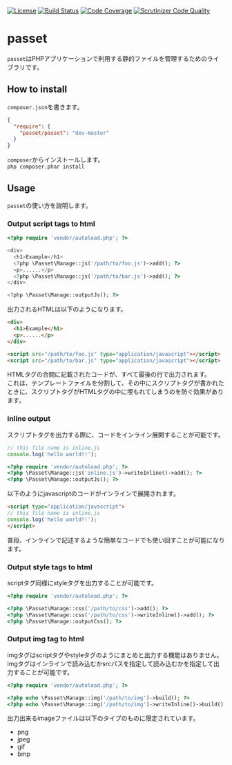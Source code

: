[![License](https://poser.pugx.org/passet/passet/license.svg)](https://packagist.org/packages/passet/passet)
[![Build Status](https://scrutinizer-ci.com/g/k-motoyan/passet/badges/build.png?b=master)](https://scrutinizer-ci.com/g/k-motoyan/passet/build-status/master)
[![Code Coverage](https://scrutinizer-ci.com/g/k-motoyan/passet/badges/coverage.png?b=master)](https://scrutinizer-ci.com/g/k-motoyan/passet/?branch=master)
[![Scrutinizer Code Quality](https://scrutinizer-ci.com/g/k-motoyan/passet/badges/quality-score.png?b=master)](https://scrutinizer-ci.com/g/k-motoyan/passet/?branch=master)

# passet

`passet`はPHPアプリケーションで利用する静的ファイルを管理するためのライブラリです。

## How to install

`composer.json`を書きます。

```json
{
  "require": {
    "passet/passet": "dev-master"
  }
}
```

`composer`からインストールします。  
`php composer.phar install`

## Usage

`passet`の使い方を説明します。

### Output script tags to html

```php
<?php require 'vendor/autoload.php'; ?>

<div>
  <h1>Example</h1>
  <?php \Passet\Manage::js('/path/to/foo.js')->add(); ?>
  <p>......</p>
  <?php \Passet\Manage::js('/path/to/bar.js')->add(); ?>
</div>

<?php \Passet\Manage::outputJs(); ?>
```

出力されるHTMLは以下のようになります。

```html
<div>
  <h1>Example</h1>
  <p>......</p>
</div>

<script src="/path/to/foo.js" type="application/javascript"></script>
<script src="/path/to/bar.js" type="application/javascript"></script>
```

HTMLタグの合間に記載されたコードが、すべて最後の行で出力されます。  
これは、テンプレートファイルを分割して、その中にスクリプトタグが書かれたときに、スクリプトタグがHTMLタグの中に埋もれてしまうのを防ぐ効果があります。

### inline output

スクリプトタグを出力する際に、コードをインライン展開することが可能です。

```js
// this file name is inline.js
console.log('hello world!!');
```

```php
<?php require 'vendor/autoload.php'; ?>
<?php \Passet\Manage::js('inline.js')->writeInline()->add(); ?>
<?php \Passet\Manage::outputJs(); ?>
```

以下のようにjavascriptのコードがインラインで展開されます。

```html
<script type="application/javascript">
// this file name is inline.js
console.log('hello world!!');
</script>
```

普段、インラインで記述するような簡単なコードでも使い回すことが可能になります。

### Output style tags to html

scriptタグ同様にstyleタグを出力することが可能です。

```php
<?php require 'vendor/autoload.php'; ?>

<?php \Passet\Manage::css('/path/to/css')->add(); ?>
<?php \Passet\Manage::css('/path/to/css')->writeInline()->add(); ?>
<?php \Passet\Manage::outputCss(); ?>
```
### Output img tag to html

imgタグはscriptタグやstyleタグのようにまとめと出力する機能はありません。  
imgタグはインラインで読み込むかsrcパスを指定して読み込むかを指定して出力することが可能です。

```php
<?php require 'vendor/autoload.php'; ?>

<?php echo \Passet\Manage::img('/path/to/img')->build(); ?>
<?php echo \Passet\Manage::img('/path/to/img')->writeInline()->build(); ?>
```

出力出来るimageファイルは以下のタイプのものに限定されています。  

- png
- jpeg
- gif
- bmp
